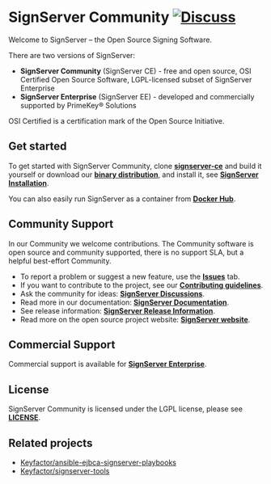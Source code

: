 # SignServer Community [![Discuss](https://img.shields.io/badge/discuss-signserver-ce?style=flat)](https://github.com/Keyfactor/signserver-ce/discussions) 

Welcome to SignServer – the Open Source Signing Software. 

There are two versions of SignServer: 
* **SignServer Community** (SignServer CE) - free and open source, OSI Certified Open Source Software, LGPL-licensed subset of SignServer Enterprise
* **SignServer Enterprise** (SignServer EE) - developed and commercially supported by PrimeKey® Solutions

OSI Certified is a certification mark of the Open Source Initiative.

## Get started 

To get started with SignServer Community, clone **[signserver-ce](https://github.com/Keyfactor/signserver-ce)** and build it yourself or download our **[binary distribution](https://signserver.org/download/)**, and install it, see **[SignServer Installation](https://doc.primekey.com/signserver/signserver-installation)**. 

You can also easily run SignServer as a container from **[Docker Hub](https://hub.docker.com/r/keyfactor/signserver-ce)**.

## Community Support  

In our Community we welcome contributions. The Community software is open source and community supported, there is no support SLA, but a helpful best-effort Community.

* To report a problem or suggest a new feature, use the **[Issues](../../issues)** tab. 
* If you want to contribute to the project, see our **[Contributing guidelines](CONTRIBUTING.md)**.
* Ask the community for ideas: **[SignServer Discussions](https://github.com/Keyfactor/signserver-ce/discussions)**.  
* Read more in our documentation: **[SignServer Documentation](https://doc.primekey.com/signserver)**.
* See release information: **[SignServer Release Information](https://doc.primekey.com/signserver/signserver-release-information)**. 
* Read more on the open source project website: **[SignServer website](https://www.signserver.org/)**.   

## Commercial Support
Commercial support is available for **[SignServer Enterprise](https://www.keyfactor.com/products/signserver-enterprise/)**.

## License
SignServer Community is licensed under the LGPL license, please see **[LICENSE](LICENSE)**. 

## Related projects 

* [Keyfactor/ansible-ejbca-signserver-playbooks](https://github.com/Keyfactor/ansible-ejbca-signserver-playbooks) 
* [Keyfactor/signserver-tools](https://github.com/Keyfactor/signserver-tools) 
